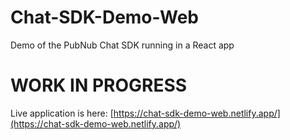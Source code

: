 # Chat-SDK-Demo-Web
Demo of the PubNub Chat SDK running in a React app

# WORK IN PROGRESS

Live application is here: [https://chat-sdk-demo-web.netlify.app/](https://chat-sdk-demo-web.netlify.app/)
